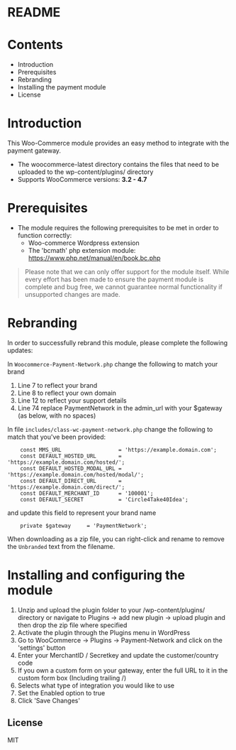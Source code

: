 # README

# Contents

- Introduction
- Prerequisites
- Rebranding
- Installing the payment module
- License

# Introduction

This Woo-Commerce module provides an easy method to integrate with the payment gateway.
 - The woocommerce-latest directory contains the files that need to be uploaded to the wp-content/plugins/ directory
 - Supports WooCommerce versions: **3.2 - 4.7**

# Prerequisites

- The module requires the following prerequisites to be met in order to function correctly:
    - Woo-commerce Wordpress extension
    - The 'bcmath' php extension module: https://www.php.net/manual/en/book.bc.php

> Please note that we can only offer support for the module itself. While every effort has been made to ensure the payment module is complete and bug free, we cannot guarantee normal functionality if unsupported changes are made.

# Rebranding

In order to successfully rebrand this module, please complete the following updates:

In `Woocommerce-Payment-Network.php` change the following to match your brand

1. Line 7 to reflect your brand
2. Line 8 to reflect your own domain
3. Line 12 to reflect your support details
4. Line 74 replace PaymentNetwork in the admin_url with your $gateway (as below, with no spaces)

In file `includes/class-wc-payment-network.php` change the following to match that you've been provided:

```
    const MMS_URL                  = 'https://example.domain.com';
    const DEFAULT_HOSTED_URL       = 'https://example.domain.com/hosted/';
    const DEFAULT_HOSTED_MODAL_URL = 'https://example.domain.com/hosted/modal/';
    const DEFAULT_DIRECT_URL       = 'https://example.domain.com/direct/';
    const DEFAULT_MERCHANT_ID      = '100001';
    const DEFAULT_SECRET           = 'Circle4Take40Idea';
```

and update this field to represent your brand name

```
    private $gateway     = 'PaymentNetwork';
```

When downloading as a zip file, you can right-click and rename to remove the `Unbranded` text from the filename.

# Installing and configuring the module

1. Unzip and upload the plugin folder to your /wp-content/plugins/ directory or navigate to Plugins -> add new plugin -> upload plugin and then drop the zip file where specified
2. Activate the plugin through the Plugins menu in WordPress
3. Go to WooCommerce -> Plugins -> Payment-Network and click on the 'settings' button
4. Enter your MerchantID / Secretkey and update the customer/country code
5. If you own a custom form on your gateway, enter the full URL to it in the custom form box (Including trailing /)
6. Selects what type of integration you would like to use
7. Set the Enabled option to true
8. Click 'Save Changes'

License
----
MIT
